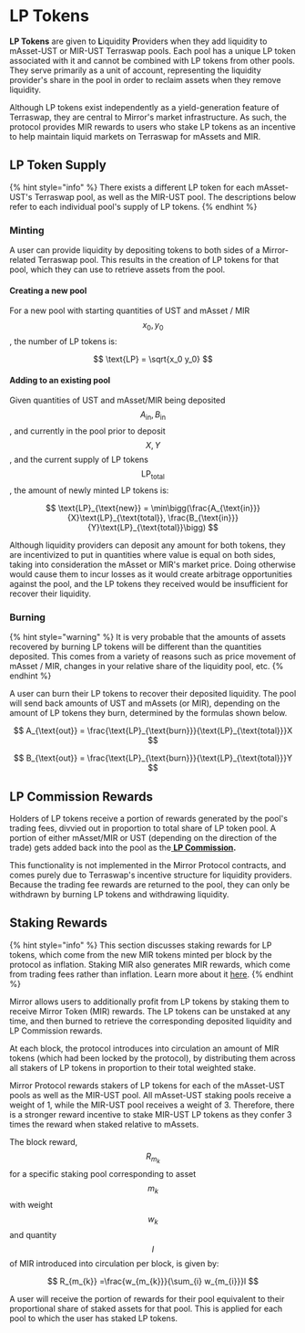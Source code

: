 # LP Tokens

**LP Tokens** are given to **L**iquidity **P**roviders when they add liquidity to mAsset-UST or MIR-UST Terraswap pools. Each pool has a unique LP token associated with it and cannot be combined with LP tokens from other pools. They serve primarily as a unit of account, representing the liquidity provider's share in the pool in order to reclaim assets when they remove liquidity.

Although LP tokens exist independently as a yield-generation feature of Terraswap, they are central to Mirror's market infrastructure. As such, the protocol provides MIR rewards to users who stake LP tokens as an incentive to help maintain liquid markets on Terraswap for mAssets and MIR.

## LP Token Supply

{% hint style="info" %}
There exists a different LP token for each mAsset-UST's Terraswap pool, as well as the MIR-UST pool. The descriptions below refer to each individual pool's supply of LP tokens.
{% endhint %}

### Minting

A user can provide liquidity by depositing tokens to both sides of a Mirror-related Terraswap pool. This results in the creation of LP tokens for that pool, which they can use to retrieve assets from the pool.

#### Creating a new pool

For a new pool with starting quantities of UST and mAsset / MIR $$x_0,y_0$$, the number of LP tokens is:

$$
\text{LP} = \sqrt{x_0 y_0}
$$

#### Adding to an existing pool

Given quantities of UST and mAsset/MIR being deposited$$A_{\text{in}},B_{\text{in}}$$, and currently in the pool prior to deposit$$X,Y$$, and the current supply of LP tokens $$\text{LP}_{\text{total}}$$, the amount of newly minted LP tokens is:

$$
\text{LP}_{\text{new}} = \min\bigg(\frac{A_{\text{in}}}{X}\text{LP}_{\text{total}}, \frac{B_{\text{in}}}{Y}\text{LP}_{\text{total}}\bigg)
$$

Although liquidity providers can deposit any amount for both tokens, they are incentivized to put in quantities where value is equal on both sides, taking into consideration the mAsset or MIR's market price. Doing otherwise would cause them to incur losses as it would create arbitrage opportunities against the pool, and the LP tokens they received would be insufficient for recover their liquidity.

### Burning

{% hint style="warning" %}
It is very probable that the amounts of assets recovered by burning LP tokens will be different than the quantities deposited. This comes from a variety of reasons such as price movement of mAsset / MIR, changes in your relative share of the liquidity pool, etc.
{% endhint %}

A user can burn their LP tokens to recover their deposited liquidity. The pool will send back amounts of UST and mAssets \(or MIR\), depending on the amount of LP tokens they burn, determined by the formulas shown below.

$$
A_{\text{out}} = \frac{\text{LP}_{\text{burn}}}{\text{LP}_{\text{total}}}X
$$

$$
B_{\text{out}} = \frac{\text{LP}_{\text{burn}}}{\text{LP}_{\text{total}}}Y
$$

## LP Commission Rewards

Holders of LP tokens receive a portion of rewards generated by the pool's trading fees, divvied out in proportion to total share of LP token pool. A portion of either mAsset/MIR or UST \(depending on the direction of the trade\) gets added back into the pool as the[ **LP Commission**](terraswap.md#lp-commission)**.**

This functionality is not implemented in the Mirror Protocol contracts, and comes purely due to Terraswap's incentive structure for liquidity providers. Because the trading fee rewards are returned to the pool, they can only be withdrawn by burning LP tokens and withdrawing liquidity.

## Staking Rewards

{% hint style="info" %}
This section discusses staking rewards for LP tokens, which come from the new MIR tokens minted per block by the protocol as inflation. Staking MIR also generates MIR rewards, which come from trading fees rather than inflation. Learn more about it [here](mirror-token-mir.md#staking-rewards).
{% endhint %}

Mirror allows users to additionally profit from LP tokens by staking them to receive Mirror Token \(MIR\) rewards. The LP tokens can be unstaked at any time, and then burned to retrieve the corresponding deposited liquidity and LP Commission rewards.

At each block, the protocol introduces into circulation an amount of MIR tokens \(which had been locked by the protocol\), by distributing them across all stakers of LP tokens in proportion to their total weighted stake.

Mirror Protocol rewards stakers of LP tokens for each of the mAsset-UST pools as well as the MIR-UST pool. All mAsset-UST staking pools receive a weight of 1, while the MIR-UST pool receives a weight of 3. Therefore, there is a stronger reward incentive to stake MIR-UST LP tokens as they confer 3 times the reward when staked relative to mAssets.

The block reward, $$R_{m_{k}}$$ for a specific staking pool corresponding to asset $$m_{k}$$with weight $$w_{k}$$and quantity$$I$$of MIR introduced into circulation per block, is given by:

$$
R_{m_{k}} =\frac{w_{m_{k}}}{\sum_{i} w_{m_{i}}}I
$$

A user will receive the portion of rewards for their pool equivalent to their proportional share of staked assets for that pool. This is applied for each pool to which the user has staked LP tokens.

